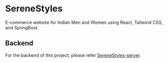 # SereneStyles
E-commerce website for Indian Men and Women using React, Tailwind CSS, and SpringBoot.

## Backend
For the backend of this project, please refer [SereneStyles-server](https://github.com/sourabhk25/SereneStyles-server).
